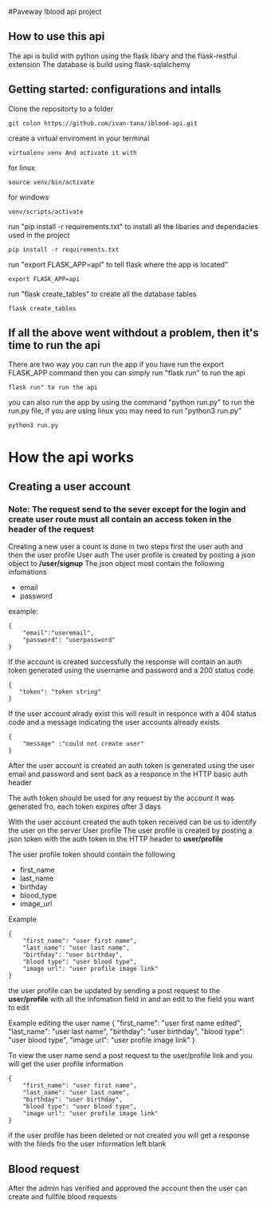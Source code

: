 #Paveway Iblood api project

## How to use this api 
The api is bulid with python using the flask libary and the flask-restful extension
The database is build using flask-sqlalchemy 

## Getting started: configurations and intalls 
Clone the repositorty to a folder

    git colon https://github.com/ivan-tana/iblood-api.git

create a virtual enviroment in your terminal

    virtualenv venv And activate it with 

for linux

    source venv/bin/activate
    
for windows

    venv/scripts/activate
run "pip install -r requirements.txt" to install all the libaries and dependacies used in the project

    pip install -r requirements.txt

run "export FLASK_APP=api" to tell flask where the app is located"

    export FLASK_APP=api

run "flask create_tables" to create all the database tables 

    flask create_tables

## If all the above went withdout a problem, then it's time to run the api
There are two way you can run the app
if you have run the export FLASK_APP command then you can simply run "flask run" to run the api 

    flask run" to run the api

you can also run the app by using the command "python run.py" to run the run.py file, if you are using linux you may need to run "python3 run.py"
    
    python3 run.py

# How the api works
## Creating a user account

### Note: The request send to the sever except for the login and create user route must all contain an access token in the header of the request
Creating a new user a count is done in two steps first the user auth and then the user profile 
User auth
The user profile is created by posting a json object to **/user/signup**
The json object most contain the following infomations

* email
* password 

example:

    {
        "email":"useremail",
        "password": "userpassword"
    }

If the account is created successfully the response will contain an auth token generated using the username and password and a 200 status code 

    { 
       "token": "token string"
    }

If the user account alrady exist this will result in  responce with a 404 status code and a message indicating the user accounts already exists

    {
        "message" :"could not create user"
    }

After the user account is created an auth token is generated using the user email and password and sent back as a responce in the HTTP basic auth header 

The auth token should be used for any request by the account it was generated fro, each token expires ofter 3 days 

With the user account created the auth token received can be us to identify the user on the server 
User profile
The user profile is created by posting a json token with the auth token in the HTTP header to **user/profile**

The user profile token should contain the following 
* first_name
* last_name
* birthday
* blood_type
* image_url

Example 

    {
        "first_name": "user first name",
        "last_name": "user last name",
        "birthday": "user birthday",
        "blood type": "user blood type",
        "image url": "user profile image link"
    }

the user profile can be updated by sending a post request to the **user/profile** with all the infomation field in and an edit to the field you want to edit

Example editing the user name
    {
        "first_name": "user first name edited",
        "last_name": "user last name",
        "birthday": "user birthday",
        "blood type": "user blood type",
        "image url": "user profile image link"
    }

To view the user name send a post request to the user/profile link and you will get the user profile information

    {
        "first_name": "user first name",
        "last_name": "user last name",
        "birthday": "user birthday",
        "blood type": "user blood type",
        "image url": "user profile image link"
    }

if the user profile has been deleted or not created you will get  a response with the fileds fro the user information left blank

## Blood request 
After the admin has verified and approved the account then the user can create and fullfile blood requests 
